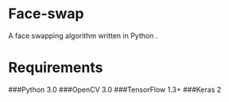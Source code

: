 # Face-swap
A face swapping algorithm written in Python .

# Requirements 

 ###Python 3.0 
 ###OpenCV 3.0
 ###TensorFlow 1.3+
 ###Keras 2
